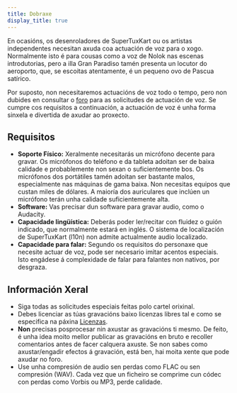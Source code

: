 ```yaml
---
title: Dobraxe
display_title: true
---
```

En ocasións, os desenroladores de SuperTuxKart ou os artistas independentes necesitan axuda coa actuación de voz para o xogo. Normalmente isto é para cousas como a voz de Nolok nas escenas introdutorias, pero a illa Gran Paradiso tamén presenta un locutor do aeroporto, que, se escoitas atentamente, é un pequeno ovo de Pascua satírico.

Por suposto, non necesitaremos actuacións de voz todo o tempo, pero non dubides en consultar o [foro](https://forum.freegamedev.net/viewforum.php?f=16) para as solicitudes de actuación de voz. Se cumpre cos requisitos a continuación, a actuación de voz é unha forma sinxela e divertida de axudar ao proxecto.

## Requisitos

* **Soporte Físico:** Xeralmente necesitarás un micrófono decente para gravar. Os micrófonos do teléfono e da tableta adoitan ser de baixa calidade e probablemente non sexan o suficientemente bos. Os micrófonos dos portátiles tamén adoitan ser bastante malos, especialmente nas máquinas de gama baixa. Non necesitas equipos que custan miles de dólares. A maioría dos auriculares que inclúen un micrófono terán unha calidade suficientemente alta.
* **Software:** Vas precisar dun software para gravar audio, como o Audacity.
* **Capacidade lingüística:** Deberás poder ler/recitar con fluidez o guión indicado, que normalmente estará en inglés. O sistema de localización de SuperTuxKart (l10n) non admite actualmente audio localizado.
* **Capacidade para falar:** Segundo os requisitos do personaxe que necesite actuar de voz, pode ser necesario imitar acentos especiais. Isto engádese á complexidade de falar para falantes non nativos, por desgraza.

## Información Xeral

* Siga todas as solicitudes especiais feitas polo cartel orixinal.
* Debes licenciar as túas gravacións baixo licenzas libres tal e como se especifica na páxina [Licenzas](Licenzas).
* **Non** precisas posprocesar nin axustar as gravacións ti mesmo. De feito, é unha idea moito mellor publicar as gravacións en bruto e recoller comentarios antes de facer calquera axuste. Se non sabes como axustar/engadir efectos á gravación, está ben, hai moita xente que pode axudar no foro.
* Use unha compresión de audio sen perdas como FLAC ou sen compresión (WAV). Cada vez que un ficheiro se comprime cun códec con perdas como Vorbis ou MP3, perde calidade.
